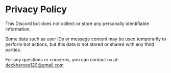 # Privacy Policy

This Discord bot does not collect or store any personally identifiable information.

Some data such as user IDs or message content may be used temporarily to perform bot actions, but this data is not stored or shared with any third parties.

For any questions or concerns, you can contact us at: deckheroes120@gmail.com
